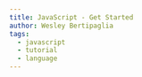 ```yaml
---
title: JavaScript - Get Started
author: Wesley Bertipaglia
tags:
  - javascript
  - tutorial
  - language
---
```

